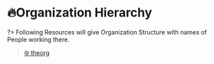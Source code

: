 # 🔥Organization Hierarchy

?> Following Resources will give Organization Structure with names of People working there.

> [🌐 theorg](https://theorg.com/)
